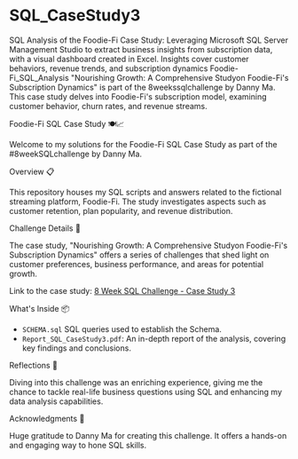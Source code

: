 # SQL_CaseStudy3
SQL Analysis of the Foodie-Fi Case Study: Leveraging Microsoft SQL Server Management Studio to extract business insights from subscription data, with a visual dashboard created in Excel. Insights cover customer behaviors, revenue trends, and subscription dynamics
Foodie-Fi_SQL_Analysis
"Nourishing Growth: A Comprehensive Studyon Foodie-Fi's Subscription Dynamics" is part of the 8weekssqlchallenge by Danny Ma. This case study delves into Foodie-Fi's subscription model, examining customer behavior, churn rates, and revenue streams.

Foodie-Fi SQL Case Study 🍽️📈

Welcome to my solutions for the Foodie-Fi SQL Case Study as part of the #8weekSQLchallenge by Danny Ma.

Overview 📋

This repository houses my SQL scripts and answers related to the fictional streaming platform, Foodie-Fi. The study investigates aspects such as customer retention, plan popularity, and revenue distribution.

Challenge Details 🎯

The case study, "Nourishing Growth: A Comprehensive Studyon Foodie-Fi's Subscription Dynamics" offers a series of challenges that shed light on customer preferences, business performance, and areas for potential growth.

Link to the case study: [8 Week SQL Challenge - Case Study 3](https://8weeksqlchallenge.com/case-study-3/)

What's Inside 📦

- `SCHEMA.sql` SQL queries used to establish the Schema.
- `Report_SQL_CaseStudy3.pdf`: An in-depth report of the analysis, covering key findings and conclusions.

Reflections 💭

Diving into this challenge was an enriching experience, giving me the chance to tackle real-life business questions using SQL and enhancing my data analysis capabilities.

Acknowledgments 🙏

Huge gratitude to Danny Ma for creating this challenge. It offers a hands-on and engaging way to hone SQL skills.
